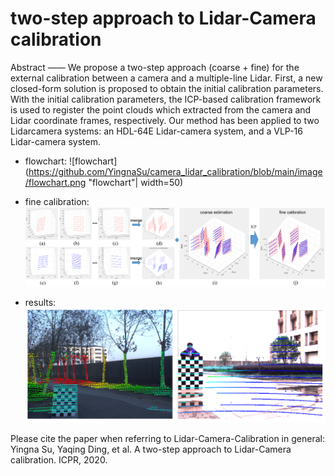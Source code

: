 # two-step approach to Lidar-Camera calibration
Abstract —— We propose a two-step approach (coarse + fine) for the external calibration between a camera and a multiple-line Lidar. First, a new closed-form solution is proposed to obtain the initial calibration parameters. With the initial calibration parameters, the ICP-based calibration framework is used to register the point clouds which extracted from the camera and Lidar coordinate frames, respectively. Our method has been applied to two Lidarcamera systems: an HDL-64E Lidar-camera system, and a VLP-16 Lidar-camera system.

* flowchart:
![flowchart](https://github.com/YingnaSu/camera_lidar_calibration/blob/main/image/flowchart.png "flowchart"| width=50)

* fine calibration:
![](https://github.com/YingnaSu/camera_lidar_calibration/blob/main/image/calires.png)

* results:
![](https://github.com/YingnaSu/camera_lidar_calibration/blob/main/image/res.png)

Please cite the paper when referring to Lidar-Camera-Calibration in general:
Yingna Su, Yaqing Ding, et al. A two-step approach to Lidar-Camera calibration. ICPR, 2020.
